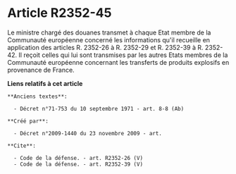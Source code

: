 # Article R2352-45

Le ministre chargé des douanes transmet à chaque Etat membre de la Communauté européenne concerné les informations qu'il
recueille en application des articles R. 2352-26 à R. 2352-29 et R. 2352-39 à R. 2352-42. Il reçoit celles qui lui sont
transmises par les autres Etats membres de la Communauté européenne concernant les transferts de produits explosifs en
provenance de France.

**Liens relatifs à cet article**

	**Anciens textes**:

	  - Décret n°71-753 du 10 septembre 1971 - art. 8-8 (Ab)

	**Créé par**:

	  - Décret n°2009-1440 du 23 novembre 2009 - art.

	**Cite**:

	  - Code de la défense. - art. R2352-26 (V)
	  - Code de la défense. - art. R2352-39 (V)
